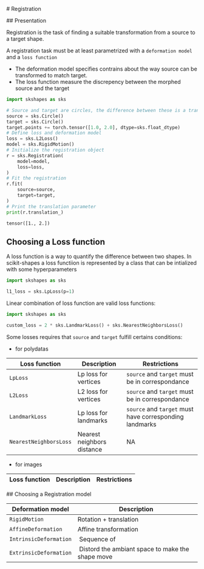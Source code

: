 # Registration

## Presentation

Registration is the task of finding a suitable transformation from a source to a target shape.

A registration task must be at least parametrized with a `deformation model` and a `loss function`

- The deformation model specifies contrains about the way source can be transformed to match target.
- The loss function measure the discrepency between the morphed source and the target

```python
import skshapes as sks

# Source and target are circles, the difference between these is a translation
source = sks.Circle()
target = sks.Circle()
target.points += torch.tensor([1.0, 2.0], dtype=sks.float_dtype)
# Define loss and deformation model
loss = sks.L2Loss()
model = sks.RigidMotion()
# Initialize the registration object
r = sks.Registration(
    model=model,
    loss=loss,
)
# Fit the registration
r.fit(
    source=source,
    target=target,
)
# Print the translation parameter
print(r.translation_)
```
```
tensor([1., 2.])
```

## Choosing a Loss function

A loss function is a way to quantify the difference between two shapes. In scikit-shapes a loss functiion is represented by a class that can be intialized with some hyperparameters
```python
import skshapes as sks

l1_loss = sks.LpLoss(p=1)
```
Linear combination of loss function are valid loss functions:
```python
import skshapes as sks

custom_loss = 2 * sks.LandmarkLoss() + sks.NearestNeighborsLoss()
```
Some losses requires that `source` and `target` fulfill certains conditions:

- for polydatas

| Loss function          | Description                          | Restrictions                                            |
| ---------------------- | ------------------------------------ | ------------------------------------------------------- |
| `LpLoss`               | Lp loss for vertices                 | `source` and `target` must be in correspondance         |
| `L2Loss`               | L2 loss for vertices                 | `source` and `target` must be in correspondance         |
| `LandmarkLoss`         | Lp loss for landmarks                | `source` and `target` must have corresponding landmarks |
| `NearestNeighborsLoss` | Nearest neighbors distance           | NA                                                      |

- for images

| Loss function          | Description                          | Restrictions                                            |
| ---------------------- | ------------------------------------ | ------------------------------------------------------- |



## Choosing a Registration model

| Deformation model      | Description
| ---------------------- | ------------------------------------------------- |
| `RigidMotion`          | Rotation + translation                            |
| `AffineDeformation`    | Affine transformation                             |
| `IntrinsicDeformation` | Sequence of                                       |
| `ExtrinsicDeformation` | Distord the ambiant space to make the shape move  |
